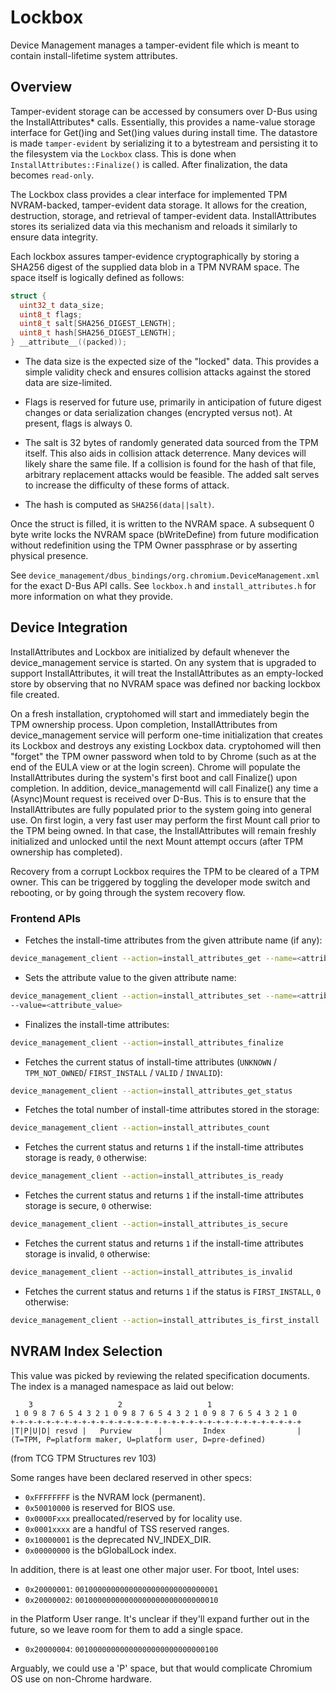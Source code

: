 # Lockbox

Device Management manages a tamper-evident file which is meant to contain
install-lifetime system attributes.

## Overview

Tamper-evident storage can be accessed by consumers over D-Bus using the
InstallAttributes* calls. Essentially, this provides a name-value storage
interface for Get()ing and Set()ing values during install time. The datastore is made
`tamper-evident` by serializing it to a bytestream and persisting it to the
filesystem via the `Lockbox` class. This is done when
`InstallAttributes::Finalize()` is called. After finalization, the data becomes
`read-only`.

The Lockbox class provides a clear interface for implemented TPM NVRAM-backed,
tamper-evident data storage. It allows for the creation, destruction, storage,
and retrieval of tamper-evident data. InstallAttributes stores its serialized
data via this mechanism and reloads it similarly to ensure data integrity.

Each lockbox assures tamper-evidence cryptographically by storing a SHA256
digest of the supplied data blob in a TPM NVRAM space. The space itself is
logically defined as follows:

```c
struct {
  uint32_t data_size;
  uint8_t flags;
  uint8_t salt[SHA256_DIGEST_LENGTH];
  uint8_t hash[SHA256_DIGEST_LENGTH];
} __attribute__((packed));
```

* The data size is the expected size of the "locked" data. This provides a simple
validity check and ensures collision attacks against the stored data are
size-limited.

* Flags is reserved for future use, primarily in anticipation of future digest
changes or data serialization changes (encrypted versus not). At present, flags
is always 0.

* The salt is 32 bytes of randomly generated data sourced from the TPM itself.
This also aids in collision attack deterrence. Many devices will likely share
the same file. If a collision is found for the hash of that file, arbitrary
replacement attacks would be feasible. The added salt serves to increase the
difficulty of these forms of attack.

* The hash is computed as `SHA256(data||salt)`.

Once the struct is filled, it is written to the NVRAM space. A subsequent 0 byte
write locks the NVRAM space (bWriteDefine) from future modification without
redefinition using the TPM Owner passphrase or by asserting physical presence.

See `device_management/dbus_bindings/org.chromium.DeviceManagement.xml`
for the exact D-Bus API calls. See `lockbox.h` and
`install_attributes.h` for more information on what they provide.

## Device Integration

InstallAttributes and Lockbox are initialized by default whenever the
device_management service is started. On any system that is upgraded to support
InstallAttributes, it will treat the InstallAttributes as an empty-locked store
by observing that no NVRAM space was defined nor backing lockbox file created.

On a fresh installation, cryptohomed will start and immediately begin the TPM
ownership process. Upon completion, InstallAttributes from device_management
service will perform one-time initialization that creates its Lockbox and destroys
any existing Lockbox data. cryptohomed will then "forget" the TPM owner password
when told to by Chrome
(such as at the end of the EULA view or at the login screen). Chrome will
populate the InstallAttributes during the system's first boot and call
Finalize() upon completion. In addition, device_managementd will call Finalize() any
time a (Async)Mount request is received over D-Bus. This is to ensure that the
InstallAttributes are fully populated prior to the system going into general
use. On first login, a very fast user may perform the first Mount call prior to
the TPM being owned. In that case, the InstallAttributes will remain freshly
initialized and unlocked until the next Mount attempt occurs (after TPM
ownership has completed).

Recovery from a corrupt Lockbox requires the TPM to be cleared of a TPM owner.
This can be triggered by toggling the developer mode switch and rebooting, or by
going through the system recovery flow.

### Frontend APIs
- Fetches the install-time attributes from the given attribute name (if any):
```bash
device_management_client --action=install_attributes_get --name=<attribute_name>
```
- Sets the attribute value to the given attribute name:
```bash
device_management_client --action=install_attributes_set --name=<attribute_name> \
--value=<attribute_value>
```
- Finalizes the install-time attributes:
```bash
device_management_client --action=install_attributes_finalize
```
- Fetches the current status of install-time attributes (`UNKNOWN` / `TPM_NOT_OWNED`/ `FIRST_INSTALL` / `VALID` / `INVALID`):
```bash
device_management_client --action=install_attributes_get_status
```
- Fetches the total number of install-time attributes stored in the storage:
```bash
device_management_client --action=install_attributes_count
```
- Fetches the current status and returns `1` if the install-time attributes storage
is ready, `0` otherwise:
```bash
device_management_client --action=install_attributes_is_ready
```
- Fetches the current status and returns `1` if the install-time attributes storage
is secure, `0` otherwise:
```bash
device_management_client --action=install_attributes_is_secure
```
- Fetches the current status and returns `1` if the install-time attributes storage
is invalid, `0` otherwise:
```bash
device_management_client --action=install_attributes_is_invalid
```
- Fetches the current status and returns `1` if the status is `FIRST_INSTALL`,
`0` otherwise:
```bash
device_management_client --action=install_attributes_is_first_install
```
## NVRAM Index Selection

This value was picked by reviewing the related specification documents. The
index is a managed namespace as laid out below:

```
    3                   2                   1
 1 0 9 8 7 6 5 4 3 2 1 0 9 8 7 6 5 4 3 2 1 0 9 8 7 6 5 4 3 2 1 0
+-+-+-+-+-+-+-+-+-+-+-+-+-+-+-+-+-+-+-+-+-+-+-+-+-+-+-+-+-+-+-+-+
|T|P|U|D| resvd |   Purview      |         Index                |
(T=TPM, P=platform maker, U=platform user, D=pre-defined)
```

(from TCG TPM Structures rev 103)

Some ranges have been declared reserved in other specs:

*   `0xFFFFFFFF` is the NVRAM lock (permanent).
*   `0x50010000` is reserved for BIOS use.
*   `0x0000Fxxx` preallocated/reserved by for locality use.
*   `0x0001xxxx` are a handful of TSS reserved ranges.
*   `0x10000001` is the deprecated NV_INDEX_DIR.
*   `0x00000000` is the bGlobalLock index.

In addition, there is at least one other major user. For tboot, Intel uses:

*   `0x20000001`: `00100000000000000000000000000001`
*   `0x20000002`: `00100000000000000000000000000010`

in the Platform User range. It's unclear if they'll expand further out in the
future, so we leave room for them to add a single space.

*   `0x20000004`: `00100000000000000000000000000100`

Arguably, we could use a 'P' space, but that would complicate Chromium OS use on
non-Chrome hardware.
